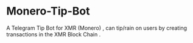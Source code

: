 # Monero-Tip-Bot
A Telegram Tip Bot for XMR (Monero) , can tip/rain on users by creating transactions in the XMR Block Chain .
